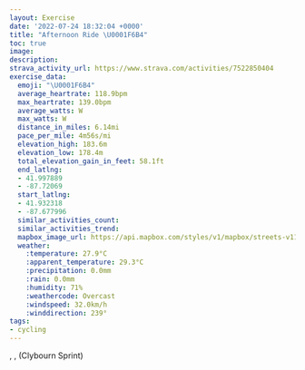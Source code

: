 ```yaml
---
layout: Exercise
date: '2022-07-24 18:32:04 +0000'
title: "Afternoon Ride \U0001F6B4"
toc: true
image:
description:
strava_activity_url: https://www.strava.com/activities/7522850404
exercise_data:
  emoji: "\U0001F6B4"
  average_heartrate: 118.9bpm
  max_heartrate: 139.0bpm
  average_watts: W
  max_watts: W
  distance_in_miles: 6.14mi
  pace_per_mile: 4m56s/mi
  elevation_high: 183.6m
  elevation_low: 178.4m
  total_elevation_gain_in_feet: 58.1ft
  end_latlng:
  - 41.997889
  - -87.72069
  start_latlng:
  - 41.932318
  - -87.677996
  similar_activities_count:
  similar_activities_trend:
  mapbox_image_url: https://api.mapbox.com/styles/v1/mapbox/streets-v11/static/path-5+787af2-1.0(%7D%7B%7C~FnrcvOqA%7CBMXCN%7B%40tAeAvAQJiBpCQPu%40rAgAzAa%40r%40e%40p%40qBlD_AtA%5Bn%40eEzFcBzCq%40fAoDpFc%40j%40s%40dAe%40%7C%40Sh%40EdA%40%60AD%5CBlABhDC%7C%40MFe%40Da%40CKOqAFu%40COD%40HCj%40%40vDCL%3F%7CCId%40MTQPKD%5BBuC%40o%40Du%40J%5DReA~%40sAx%40YVy%40Rc%40DeA%3FGBEJu%40DyGFGFDnAAvA%3FXFd%40%40VAXEFg%40LuBRyATSE%7BAb%40q%40NgALy%40%40SB_%40XEHSRe%40dAGFUFe%40H%7BANi%40Ca%40GyC%7DAiA_%40qAo%40%7D%40KYIQQMa%40S%5BYWUAm%40c%40s%40y%40_%40q%40UFSQICiAGmAEOF%5DTc%40j%40MJG%3Fw%40a%40UGYA%7D%40Bk%40H%7DAJsABqA%3FsAK_%40%3Fa%40DeAj%40g%40~%40GFEXF%5EAlAGr%40Ib%40Qp%40%5Bl%40WZ%5BVULQFa%40Gq%40Yq%40g%40SWQKIAs%40Ck%40VM%40aA%40aADO%3FOEM%40%7D%40BWDs%40T%3FLo%40f%40sAzASLaAbAk%40~%40UV_C%7CBGJ%7B%40z%40c%40j%40a%40ZOXUPi%40h%40AN%5BRc%40h%40_%40%5CSPs%40b%40%7B%40v%40W%40wBzBYEs%40t%40OH%5DBe%40h%40FAK_%40Cy%40UI%40g%40AKY%5BYBIfAYEIEWFi%40V_%40z%40k%40Ro%40%5CWp%40a%40VQb%40UXw%40%60%40iATe%40Dg%40GQ%3FcAVAKAgECOEE_%40Zq%40XEr%40%7B%40BwAOs%40Eq%40Fg%40J_%40%5CqBZk%40Nq%40%60%40e%40%60%40g%40Ve%40FkAHc%40AS%40y%40NQEwEhAkBLKBc%40V%5BKsAn%40aCr%40u%40PqAB%7D%40HkAT%5BAIKGq%40IYMWIGI%40%5DL%5D%5CQJKUSBaARa%40XMPG%5EAZD%60%40CTWh%40WXu%40%40i%40LK%5De%40Te%40JsAb%40mAVeBZu%40R_A%60%40WF%7DABUUoBDk%40Dc%40%5DqAh%40YP%5DYc%40X%5D%5Es%40%60Am%40M%5D%5Cu%40b%40KUe%40NWf%40e%40p%40OLg%40RyAF%5DF%40Vo%40Lw%40HwEFS%40QHU%5CKFQh%40_%40zAINWLNh%40NSd%40_%40N%3FTI%5EE%7C%40%40F%40DFq%40p%40a%40n%40Kb%40Wp%40AJc%40%60Ak%40zAsAtB%7D%40%7CAWDq%40~AWt%40g%40jA_EtHc%40%7C%40EP_A%60Bq%40tAy%40tAu%40xAINI%3FYp%40QXCPBnCEDBl%40C%60%40I%5CKRQXI%40Ub%40%5Bd%40CHHN),pin-s-s+e5b22e(-87.678,41.93231),pin-s-f+89ae00(-87.72068999999993,41.99788000000006)/auto/800x800?access_token=pk.eyJ1Ijoiam9zaGJlY2ttYW4iLCJhIjoiY205eWR2aDd1MWZ6djJrbXc4a3M0bWZleiJ9.XiG9OWkNcZk2QzjJbxLB4A
  weather:
    :temperature: 27.9°C
    :apparent_temperature: 29.3°C
    :precipitation: 0.0mm
    :rain: 0.0mm
    :humidity: 71%
    :weathercode: Overcast
    :windspeed: 32.0km/h
    :winddirection: 239°
tags:
- cycling
---
```

, ,  (Clybourn Sprint)
